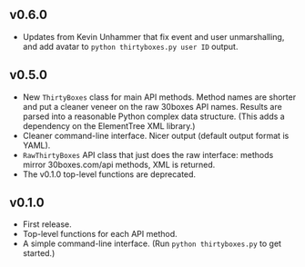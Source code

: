 ## v0.6.0 ##

  * Updates from Kevin Unhammer that fix event and user unmarshalling, and add avatar to `python thirtyboxes.py user ID` output.

## v0.5.0 ##

  * New `ThirtyBoxes` class for main API methods. Method names are shorter and put a cleaner veneer on the raw 30boxes API names. Results are parsed into a reasonable Python complex data structure. (This adds a dependency on the ElementTree XML library.)
  * Cleaner command-line interface. Nicer output (default output format is YAML).
  * `RawThirtyBoxes` API class that just does the raw interface: methods mirror 30boxes.com/api methods, XML is returned.
  * The v0.1.0 top-level functions are deprecated.

## v0.1.0 ##

  * First release.
  * Top-level functions for each API method.
  * A simple command-line interface. (Run `python thirtyboxes.py` to get started.)